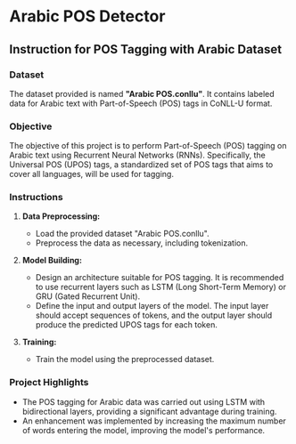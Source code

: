 # Arabic POS Detector

## Instruction for POS Tagging with Arabic Dataset

### Dataset
The dataset provided is named **"Arabic POS.conllu"**. It contains labeled data for Arabic text with Part-of-Speech (POS) tags in CoNLL-U format.

### Objective
The objective of this project is to perform Part-of-Speech (POS) tagging on Arabic text using Recurrent Neural Networks (RNNs). Specifically, the Universal POS (UPOS) tags, a standardized set of POS tags that aims to cover all languages, will be used for tagging.

### Instructions

1. **Data Preprocessing:**
   - Load the provided dataset "Arabic POS.conllu".
   - Preprocess the data as necessary, including tokenization.

2. **Model Building:**
   - Design an architecture suitable for POS tagging. It is recommended to use recurrent layers such as LSTM (Long Short-Term Memory) or GRU (Gated Recurrent Unit).
   - Define the input and output layers of the model. The input layer should accept sequences of tokens, and the output layer should produce the predicted UPOS tags for each token.

3. **Training:**
   - Train the model using the preprocessed dataset.

### Project Highlights
- The POS tagging for Arabic data was carried out using LSTM with bidirectional layers, providing a significant advantage during training.
- An enhancement was implemented by increasing the maximum number of words entering the model, improving the model's performance.








